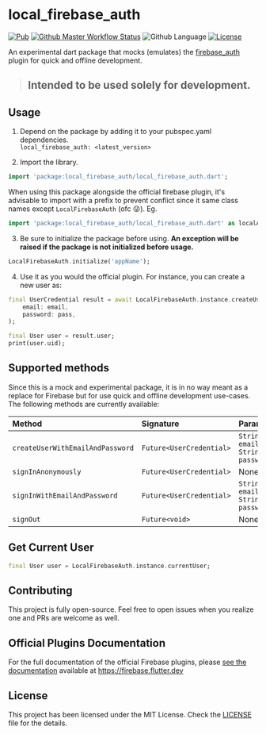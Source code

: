 # local_firebase_auth
[![Pub](https://img.shields.io/pub/v/local_firebase_auth.svg?style=flat-square&logo=dart&logoColor=white&color=blue)](https://pub.dev/packages/local_firebase_auth)
[![Github Master Workflow Status](https://img.shields.io/github/workflow/status/Akora-IngDKB/local_firebase_auth/Tests/master?label=Tests&labelColor=333940&logo=github&style=flat-square)](https://github.com/Akora-IngDKB/local_firebase_auth/actions)
![Github Language](https://img.shields.io/github/languages/top/Akora-IngDKB/show_hide_fab?style=flat-square)
[![License](https://img.shields.io/badge/license-MIT-purple.svg?style=flat-square&logo=apache)](https://github.com/Akora-IngDKB/local_firebase_auth/blob/master/LICENSE)  

An experimental dart package that mocks (emulates) the [firebase_auth](https://pub.dev/packages/firebase_auth) plugin for quick and offline development.

> ## Intended to be used solely for development.

## Usage
1. Depend on the package by adding it to your pubspec.yaml dependencies.  
`local_firebase_auth: <latest_version>`


2. Import the library.
```dart
import 'package:local_firebase_auth/local_firebase_auth.dart';
```

When using this package alongside the official firebase plugin, it's advisable to import with a prefix to prevent conflict since it same class names except `LocalFirebaseAuth` (ofc :stuck_out_tongue_winking_eye:). Eg.  

```dart
import 'package:local_firebase_auth/local_firebase_auth.dart' as localAuth;
```


3. Be sure to initialize the package before using. **An exception will be raised if the package is not initialized before usage.**  
```dart
LocalFirebaseAuth.initialize('appName');
```


4. Use it as you would the official plugin.
For instance, you can create a new user as:  
```dart
final UserCredential result = await LocalFirebaseAuth.instance.createUserWithEmailAndPassword(
    email: email,
    password: pass,
);

final User user = result.user;
print(user.uid);
```

## Supported methods
Since this is a mock and experimental package, it is in no way meant as a replace for Firebase but for use quick and offline development use-cases.  
The following methods are currently available:  

| Method | Signature | Parameters |
| :--- | :--- | :--- |
| `createUserWithEmailAndPassword` | `Future<UserCredential>` | `String email, String password` |
| `signInAnonymously` | `Future<UserCredential>` | None |
| `signInWithEmailAndPassword` | `Future<UserCredential>` | `String email, String password` |
| `signOut` | `Future<void>` | None |

## Get Current User
```dart
final User user = LocalFirebaseAuth.instance.currentUser;
```

## Contributing
This project is fully open-source. Feel free to open issues when you realize one and PRs are welcome as well.  

## Official Plugins Documentation
For the full documentation of the official Firebase plugins, please [see the documentation](https://firebase.flutter.dev/docs/overview) available at https://firebase.flutter.dev

## License
This project has been licensed under the MIT License. Check the [LICENSE](https://github.com/Akora-IngDKB/local_firebase_auth/blob/master/LICENSE) file for the details.
